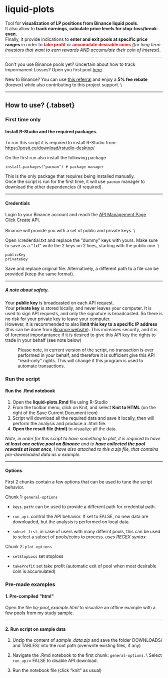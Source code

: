 # liquid-plots
Tool for **visualization of LP positions from Binance liquid pools**. \
It also allow to **track earnings**, **calculate price levels for stop-loss/break-even**. \
Finally, it provide indications to **enter and exit pools at specific price ranges** in order to 
<span style="color:red;"> **take profit**</span> or 
<span style="color:red;">**accumulate desirable coins**</span> _(for long term investors that want to earn rewards AND accumulate their coin of interest)_.

***

Don't you use Binance pools yet? Uncertain about how to track Impermanent Losses? Open you first pool [here](https://www.binance.com/en/swap/pool)

New to Binance? You can use [this referral]( https://accounts.binance.com/register?ref=QBJI467Q) and enjoy a **5% fee rebate** (forever) while also contributing to this project support. \

***

## How to use? {.tabset}

### First time only

#### Install R-Studio and the required packages. 

To run this script it is required to install R-Studio from: https://posit.co/download/rstudio-desktop/

On the first run also install the following package

`install.packages("pacman") # package manager` 

This is the only package that requires being installed manually. \
Once the script is run for the first time, it will use `pacman` manager to download the other dependencies (if required).

***

#### Credentials
Login to your Binance account and reach the [API Management Page](https://www.binance.com/en/my/settings/api-management) 
 \
Click Create API. \
 \
Binance will provide you with a set of public and private keys. \ 

Open /credential.txt and replace the "dummy" keys with yours. Make sure to save as a ".txt" write the 2 keys on 2 lines, starting with the public one. \

`publicKey` <br>
`privateKey`

Save and replace original file. Alternatively, a different path to a file can be provided (keep the same format).

***

##### A note about safety.
Your **public key** is broadcasted on each API request. \
Your **private key** is stored locally, and never leaves your computer. It is used to sign API requests, and only the signature is broadcasted. So there is no risk for your private key to leave your computer. \
However, it is recommended to also **limit this key to a specific IP address** (this can be done from [Binance website](https://www.binance.com/en/my/settings/api-management)). This increases security, and it is of foremost importantance if it is desired to give this API key the rights to trade in your behalf (see note below)

<p style="margin-left: 40px"> Please note, in current version of the script, no transaction is ever performed in your behalf, and therefore it is sufficient give this API "read-only" rights. This will change if this program is used to automate transactions.</p>


### Run the script

#### Run the .Rmd notebook

1. Open the **liquid-plots.Rmd** file using R-Studio
2. From the toolbar menu, click on Knit, and select **Knit to HTML** (on the right of the Save Current Document icon)
3. Script will download all the required data and save it locally, then will perform the analysis and produce a .html file.
4. **Open the result file (html)** to visualize all the data.

<i>Note, in order for this script to have something to plot, it is required to have **at least one active pool on Binance** and to **have collected the pool rewards at least once**, I have also attached to this a zip file, that contains pre-downloaded data as a example.</i>

***

#### Options
First 2 chunks contain a few options that can be used to tune the script behavior.

Chunk 1: `general-options`

+ `keys.path`: can be used to provide a different path for credential path.

+ `run_api`: control the API behavior. If set to FALSE, no new data are downloaded, but the analysis is performed on local data.

+ `subset_list`: in case of users with many differnt pools, this can be used to select a subset of pools/coins to process. _uses REGEX syntax_ 

Chunk 2: `plot-options`

+ `setStopLoss` set stoploss

+ `takeProfit` set take profit (automatic exit of pool when most desirable coin is accumulated)


### Pre-made examples

#### 1. Pre-compiled "html"

Open the file _liq-pool_example.html_ to visualize an offline example with a few pools from my study sample.

***

#### 2. Run script on sample data

1. Unzip the content of _sample_data.zip_ and save the folder DOWNLOADS/ and TABLES/ into the root path (overwrite existing files, if any)

2. Navigate the .Rmd notebook to the first chunk: `general-options`. \ Select `run_api`= FALSE to disable API download.

3. Run the notebook file (click "knit" as usual)
